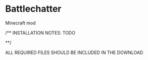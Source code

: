 Battlechatter
=============

Minecraft mod 

/**
INSTALLATION NOTES: TODO



**/

ALL REQUIRED FILES SHOULD BE INCLUDED IN THE DOWNLOAD
